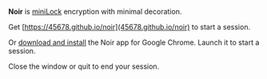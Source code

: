 __Noir__ is [miniLock](https://minilock.io) encryption with minimal decoration.

Get [https://45678.github.io/noir](45678.github.io/noir) to start a session.

Or [download and install](https://45678.github.io/noir/Noir.crx) the Noir app for Google Chrome. Launch it to start a session.

Close the window or quit to end your session.
